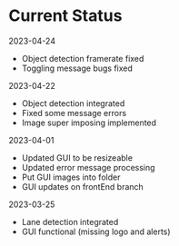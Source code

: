 # Current Status
2023-04-24
- Object detection framerate fixed
- Toggling message bugs fixed

2023-04-22
- Object detection integrated
- Fixed some message errors
- Image super imposing implemented

2023-04-01
- Updated GUI to be resizeable
- Updated error message processing
- Put GUI images into folder
- GUI updates on frontEnd branch

2023-03-25
- Lane detection integrated
- GUI functional (missing logo and alerts)
